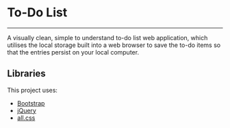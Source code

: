 # To-Do List
___
A visually clean, simple to understand to-do list web application, which utilises the local storage built into a web browser to save the to-do items so that the entries persist on your local computer.

## Libraries

This project uses:

  - [Bootstrap](https://getbootstrap.com/docs/4.3/getting-started/introduction/)
  - [jQuery](https://jquery.com/)
  - [all.css](https://www.cdnpkg.com/font-awesome/file/all.css/)
